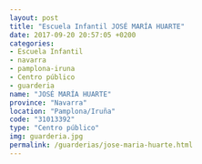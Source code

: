 ```yaml
---
layout: post
title: "Escuela Infantil JOSÉ MARÍA HUARTE"
date: 2017-09-20 20:57:05 +0200
categories:
- Escuela Infantil
- navarra
- pamplona-iruna
- Centro público
- guarderia
name: "JOSÉ MARÍA HUARTE"
province: "Navarra"
location: "Pamplona/Iruña"
code: "31013392"
type: "Centro público"
img: guarderia.jpg
permalink: /guarderias/jose-maria-huarte.html
---
```

